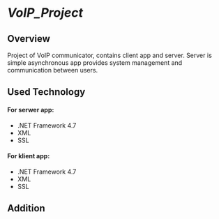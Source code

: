 # _VoIP_Project_


## Overview
Project of VoIP communicator, contains client app and server. Server is simple asynchronous app provides system management and communication between users. 


## Used Technology
#### For serwer app: 
  - .NET Framework 4.7 
  - XML
  - SSL
#### For klient app: 
  - .NET Framework 4.7
  - XML
  - SSL

## Addition



